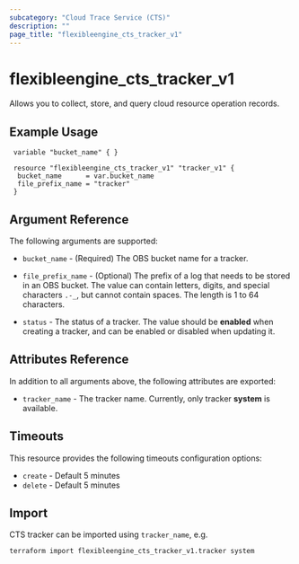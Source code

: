 ```yaml
---
subcategory: "Cloud Trace Service (CTS)"
description: ""
page_title: "flexibleengine_cts_tracker_v1"
---
```


# flexibleengine_cts_tracker_v1

Allows you to collect, store, and query cloud resource operation records.

## Example Usage

```hcl
 variable "bucket_name" { }
 
 resource "flexibleengine_cts_tracker_v1" "tracker_v1" {
  bucket_name      = var.bucket_name
  file_prefix_name = "tracker"
 }
```

## Argument Reference

The following arguments are supported:

* `bucket_name` - (Required) The OBS bucket name for a tracker.

* `file_prefix_name` - (Optional) The prefix of a log that needs to be stored in an OBS bucket.
  The value can contain letters, digits, and special characters `.-_`, but cannot contain spaces.
  The length is 1 to 64 characters.

* `status` - The status of a tracker. The value should be **enabled** when creating a tracker,
  and can be enabled or disabled when updating it.

## Attributes Reference

In addition to all arguments above, the following attributes are exported:

* `tracker_name` - The tracker name. Currently, only tracker **system** is available.

## Timeouts

This resource provides the following timeouts configuration options:

* `create` - Default 5 minutes
* `delete` - Default 5 minutes

## Import

CTS tracker can be imported using  `tracker_name`, e.g.

```shell
terraform import flexibleengine_cts_tracker_v1.tracker system
```
